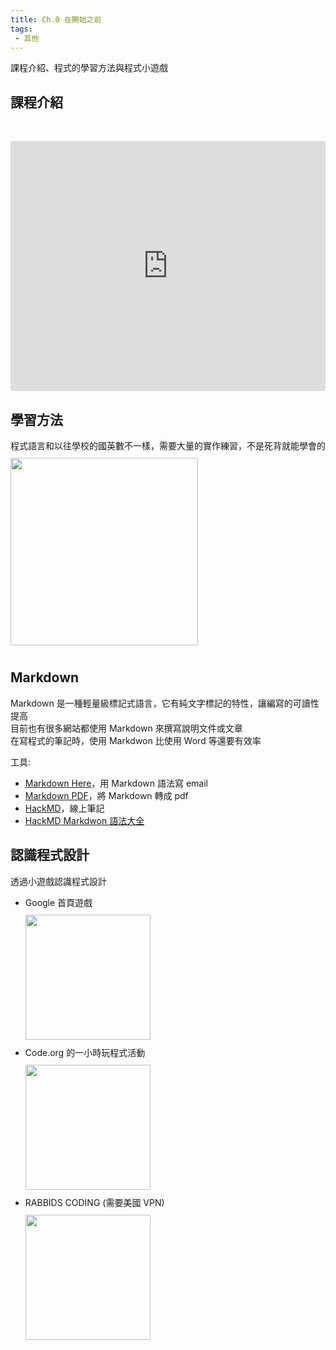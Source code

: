 ```yaml
--- 
title: Ch.0 在開始之前
tags:
 - 其他
---
```

課程介紹、程式的學習方法與程式小遊戲
<!-- more -->

## 課程介紹
&emsp;  
<iframe id="iframe_container" frameborder="0" webkitallowfullscreen="" mozallowfullscreen="" allowfullscreen="" allow="autoplay; fullscreen" width="100%" height="400" src="https://prezi.com/embed/gamdn55yj8di/?bgcolor=ffffff&amp;lock_to_path=1&amp;autoplay=0&amp;autohide_ctrls=0&amp;landing_data=bHVZZmNaNDBIWnNjdEVENDRhZDFNZGNIUE43MHdLNWpsdFJLb2ZHanI0aTBTbU8ySEMzQkppSWtqaVZCRDRZNGFnPT0&amp;landing_sign=52mlrVIKQxwQuXuJYIW4Y4XI4UjnDVsMnseYiCRnQzs"></iframe>

## 學習方法
程式語言和以往學校的國英數不一樣，需要大量的實作練習，不是死背就能學會的  
<a href="https://app.perapera.ai/watch/youtube-ZJqVQJwvwNI" target="_blank">
  <img src="/F2E-book/images/ch0/learn.png" height="300" style="margin: 10px 0;">  
</a>

## Markdown
Markdown 是一種輕量級標記式語言，它有純文字標記的特性，讓編寫的可讀性提高  
目前也有很多網站都使用 Markdown 來撰寫說明文件或文章  
在寫程式的筆記時，使用 Markdwon 比使用 Word 等還要有效率  

工具:
- [Markdown Here](https://markdown-here.com/)，用 Markdown 語法寫 email
- [Markdown PDF](https://marketplace.visualstudio.com/items?itemName=yzane.markdown-pdf)，將 Markdown 轉成 pdf
- [HackMD](https://hackmd.io/)，線上筆記
- [HackMD Markdwon 語法大全](https://hackmd.io/@mrcoding/ryZE7k8cN)


## 認識程式設計
透過小遊戲認識程式設計
- Google 首頁遊戲  
  <a href="https://www.google.com/doodles/celebrating-50-years-of-kids-coding" target="_blank">
    <img src="/F2E-book/images/ch0/googlegame.gif" height="200" style="margin: 10px 0;">  
  </a>
- Code.org 的一小時玩程式活動  
  <a href="https://code.org/hourofcode/overview" target="_blank">
    <img src="/F2E-book/images/ch0/flappy.jpg" height="200" style="margin: 10px 0;">  
  </a>
- RABBIDS CODING (需要美國 VPN)  
  <a href="https://register.ubisoft.com/rabbids-coding/" target="_blank">
    <img src="/F2E-book/images/ch0/rabbids.jpg" height="200" style="margin: 10px 0;">  
  </a>
